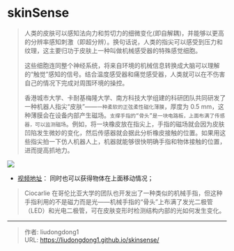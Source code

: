 # skinSense


> 人类的皮肤可以感知法向力和剪切力的细微变化(即自解耦)，并能够以更高的分辨率感知刺激（即超分辨）。换句话说，人类的指尖可以感受到压力和纹理，这主要归功于皮肤上一种叫做机械感受器的特殊感觉细胞。
>
> 这些细胞连同整个神经系统，将来自环境的机械信息转换成大脑可以理解的“触觉”感知的信号。结合温度感受器和痛觉感受器，人类就可以在不伤害自己的情况下完成对周围环境的操控。
>
> 香港城市大学、卡耐基梅隆大学、南方科技大学组建的科研团队共同研发了一种机器人指尖“皮肤”——`一种柔软的正弦柔性磁化薄膜`，厚度为 0.5 mm，这种薄膜会在设备内部产生磁场。`支撑手指的“骨头”是一块电路板，上面布满了传感器，可以监测磁场`。例如，将一块橡皮放在指尖上，手指的磁场就会因为皮肤凹陷发生微妙的变化，然后传感器就会据此分析橡皮接触的位置。如果用这些指尖拍一下仿人机器人上，机器就能够很快明确手指和物体接触的位置，进而提高抓地力。

![](https://gitee.com/github-25970295/blogpictureV2/raw/master/image-20210320222529596.png)

- [视频地址](https://mp.weixin.qq.com/s/vbQ0wGGFvhcHIp0tY9ZanQ)： 同时也可以获得物体在上面移动情况；

> Ciocarlie 在哥伦比亚大学的团队也开发出了一种类似的机械手指，但这种手指利用的不是磁力而是光——机械手指的“骨头”上布满了发光二极管（LED）和光电二极管，可在皮肤变形时检测结构内部的光如何发生变化。

---

> 作者: liudongdong1  
> URL: https://liudongdong1.github.io/skinsense/  

